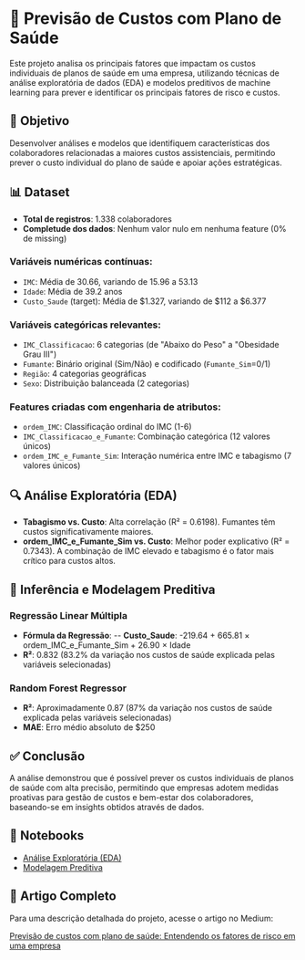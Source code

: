 # 🏥 Previsão de Custos com Plano de Saúde

Este projeto analisa os principais fatores que impactam os custos individuais de planos de saúde em uma empresa, utilizando técnicas de análise exploratória de dados (EDA) e modelos preditivos de machine learning para prever e identificar os principais fatores de risco e custos.

## 🎯 Objetivo

Desenvolver análises e modelos que identifiquem características dos colaboradores relacionadas a maiores custos assistenciais, permitindo prever o custo individual do plano de saúde e apoiar ações estratégicas.

## 📊 Dataset

- **Total de registros**: 1.338 colaboradores
- **Completude dos dados**: Nenhum valor nulo em nenhuma feature (0% de missing)

### Variáveis numéricas contínuas:

- `IMC`: Média de 30.66, variando de 15.96 a 53.13
- `Idade`: Média de 39.2 anos
- `Custo_Saude` (target): Média de $1.327, variando de $112 a $6.377

### Variáveis categóricas relevantes:

- `IMC_Classificacao`: 6 categorias (de "Abaixo do Peso" a "Obesidade Grau III")
- `Fumante`: Binário original (Sim/Não) e codificado (`Fumante_Sim`=0/1)
- `Região`: 4 categorias geográficas
- `Sexo`: Distribuição balanceada (2 categorias)

### Features criadas com engenharia de atributos:

- `ordem_IMC`: Classificação ordinal do IMC (1-6)
- `IMC_Classificacao_e_Fumante`: Combinação categórica (12 valores únicos)
- `ordem_IMC_e_Fumante_Sim`: Interação numérica entre IMC e tabagismo (7 valores únicos)

## 🔍 Análise Exploratória (EDA)

- **Tabagismo vs. Custo**: Alta correlação (R² = 0.6198). Fumantes têm custos significativamente maiores.
- **ordem_IMC_e_Fumante_Sim vs. Custo**: Melhor poder explicativo (R² = 0.7343). A combinação de IMC elevado e tabagismo é o fator mais crítico para custos altos.

## 🤖 Inferência e Modelagem Preditiva

### Regressão Linear Múltipla

- **Fórmula da Regressão**:
-- **Custo_Saude**: -219.64 + 665.81 × ordem_IMC_e_Fumante_Sim + 26.90 × Idade
- **R²**: 0.832 (83.2% da variação nos custos de saúde explicada pelas variáveis selecionadas)

### Random Forest Regressor

- **R²**: Aproximadamente 0.87 (87% da variação nos custos de saúde explicada pelas variáveis selecionadas)
- **MAE**: Erro médio absoluto de $250

## ✅ Conclusão

A análise demonstrou que é possível prever os custos individuais de planos de saúde com alta precisão, permitindo que empresas adotem medidas proativas para gestão de custos e bem-estar dos colaboradores, baseando-se em insights obtidos através de dados.

## 📁 Notebooks

- [Análise Exploratória (EDA)](https://github.com/jeanrodovalho16/previsao-custos-saude/blob/main/eda.ipynb)
- [Modelagem Preditiva](https://github.com/jeanrodovalho16/previsao-custos-saude/blob/main/modelagem.ipynb)

## 📝 Artigo Completo

Para uma descrição detalhada do projeto, acesse o artigo no Medium:

[Previsão de custos com plano de saúde: Entendendo os fatores de risco em uma empresa](https://medium.com/@jeanrodovalho16/previs%C3%A3o-de-custos-com-plano-de-sa%C3%BAde-entendendo-os-fatores-de-risco-em-uma-empresa-309a49a022a4)
